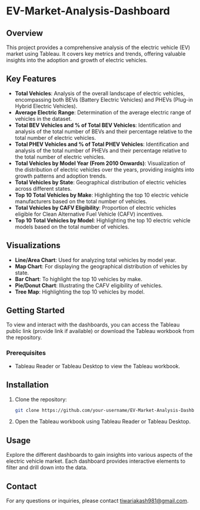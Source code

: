 
# EV-Market-Analysis-Dashboard

## Overview

This project provides a comprehensive analysis of the electric vehicle (EV) market using Tableau. It covers key metrics and trends, offering valuable insights into the adoption and growth of electric vehicles.

## Key Features

- **Total Vehicles**: Analysis of the overall landscape of electric vehicles, encompassing both BEVs (Battery Electric Vehicles) and PHEVs (Plug-in Hybrid Electric Vehicles).
- **Average Electric Range**: Determination of the average electric range of vehicles in the dataset.
- **Total BEV Vehicles and % of Total BEV Vehicles**: Identification and analysis of the total number of BEVs and their percentage relative to the total number of electric vehicles.
- **Total PHEV Vehicles and % of Total PHEV Vehicles**: Identification and analysis of the total number of PHEVs and their percentage relative to the total number of electric vehicles.
- **Total Vehicles by Model Year (From 2010 Onwards)**: Visualization of the distribution of electric vehicles over the years, providing insights into growth patterns and adoption trends.
- **Total Vehicles by State**: Geographical distribution of electric vehicles across different states.
- **Top 10 Total Vehicles by Make**: Highlighting the top 10 electric vehicle manufacturers based on the total number of vehicles.
- **Total Vehicles by CAFV Eligibility**: Proportion of electric vehicles eligible for Clean Alternative Fuel Vehicle (CAFV) incentives.
- **Top 10 Total Vehicles by Model**: Highlighting the top 10 electric vehicle models based on the total number of vehicles.

## Visualizations

- **Line/Area Chart**: Used for analyzing total vehicles by model year.
- **Map Chart**: For displaying the geographical distribution of vehicles by state.
- **Bar Chart**: To highlight the top 10 vehicles by make.
- **Pie/Donut Chart**: Illustrating the CAFV eligibility of vehicles.
- **Tree Map**: Highlighting the top 10 vehicles by model.

## Getting Started

To view and interact with the dashboards, you can access the Tableau public link (provide link if available) or download the Tableau workbook from the repository.

### Prerequisites

- Tableau Reader or Tableau Desktop to view the Tableau workbook.

## Installation

1. Clone the repository:
    ```bash
    git clone https://github.com/your-username/EV-Market-Analysis-Dashboard.git
    ```

2. Open the Tableau workbook using Tableau Reader or Tableau Desktop.

## Usage

Explore the different dashboards to gain insights into various aspects of the electric vehicle market. Each dashboard provides interactive elements to filter and drill down into the data.


## Contact

For any questions or inquiries, please contact [tiwariakash981@gmail.com](mailto:tiwariakash981@gmail.com).
